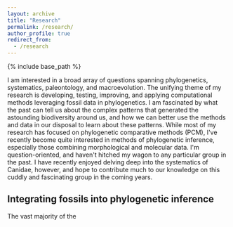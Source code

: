 ```yaml
---
layout: archive
title: "Research"
permalink: /research/
author_profile: true
redirect_from:
  - /research
---
```


{% include base_path %}

I am interested in a broad array of questions spanning phylogenetics, systematics, paleontology, and macroevolution.
The unifying theme of my research is developing, testing, improving, and applying computational methods leveraging fossil data in phylogenetics.
I am fascinated by what the past can tell us about the complex patterns that generated the astounding biodiversity around us, and how we can better use the methods and data in our disposal to learn about these patterns.
While most of my research has focused on phylogenetic comparative methods (PCM), I've recently become quite interested in methods of phylogenetic inference, especially those combining morphological and molecular data.
I'm question-oriented, and haven't hitched my wagon to any particular group in the past.
I have recently enjoyed delving deep into the systematics of Canidae, however, and hope to contribute much to our knowledge on this cuddly and fascinating group in the coming years.

## Integrating fossils into phylogenetic inference

The vast majority of the 
